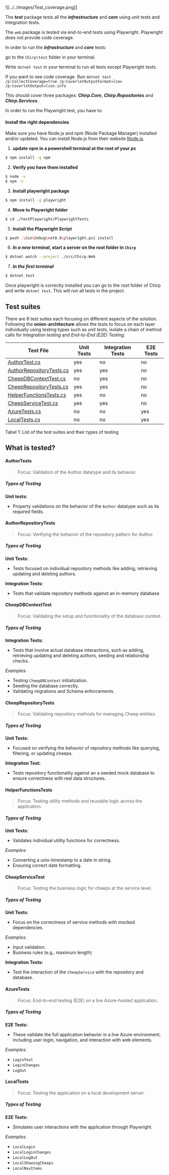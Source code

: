<!-- List all necessary steps that Adrian or Helge have to perform to execute your test suites. Here, you can assume that we already cloned your repository in the step above.

Briefly describe what kinds of tests you have in your test suites and what they are testing.-->


![[../../images/Test_coverage.png]]

The ***test*** package tests all the ***infrastructure*** and ***core*** using unit tests and integration tests.

The `web` package is tested via end-to-end tests using Playwright. Playwright does not provide code coverage.


In order to run the ***infrastructure*** and ***core*** tests:

go to the `Chirp\test` folder in your terminal.

Write `dotnet test` in your terminal to run all tests except Playwright tests. 

If you want to see code coverage. Run `dotnet test /p:CollectCoverage=true /p:CoverletOutputFormat=lcov /p:CoverletOutput=lcov.info`

This should cover three packages: ***Chirp.Core***, ***Chirp.Repositories*** and ***Chirp.Services***.

In order to run the Playwright test, you have to:

#### Install the right dependencies
Make sure you have Node.js and npm (Node Package Manager) installed and/or updated.
You can install Node.js from their website [Node.js](https://nodejs.org/en).


1. **update npm in a powershell terminal at the root of your pc** 
```bash
$ npm install -g npm
```

2. **Verify you have them installed**
```bash
$ node -v
$ npm -v
```

3. **Install playwright package**
```bash
$ npm install -g playwright
```

4. **Move to Playwright folder**
```bash
$ cd ./testPlaywright/PlaywrightTests
```

5. **Install the Playwright Script**
```bash
$ pwsh .\bin\Debug\net8.0\playwright.ps1 install
```

6. ***In a new terminal*, start a server on the root folder in `Chirp`**
```bash
$ dotnet watch --project ./src/Chirp.Web
```

7. ***In the first terminal***
```bash
$ dotnet test
```

Once playwright is correctly installed you can go to the root folder of Chirp and write `dotnet test`. This will run all tests in the project.

## Test suites

There are 8 test suites each focusing on different aspects of the solution. Following the **onion-architecture** allows the tests to focus on each layer individually using testing types such as *unit tests*, isolate a chain of method calls for *Integration testing* and *End-to-End (E2E) Testing*.

| Test File                                                                | Unit Tests | Integration Tests | E2E Tests |
|--------------------------------------------------------------------------|------------|-------------------|-----------|
| [AuthorTest.cs](#authortests)                                | yes        | no                | no        |
| [AuthorRepositoryTests.cs](#authorrepositorytests) | yes        | yes               | no        |
| [CheepDBContextTest.cs](#cheepdbcontexttest)          | no         | yes               | no        |
| [CheepRepositoryTests.cs](#cheeprepositorytests)    | yes        | yes               | no        |
| [HelperFunctionsTests.cs](#helperfunctionstests)    | yes        | no                | no        |
| [CheepServiceTest.cs](#cheepservicetest)                | yes        | yes               | no        |
| [AzureTests.cs](#azuretests)                                  | no         | no                | yes       |
| [LocalTests.cs](#localtests)                                  | no         | no                | yes       |

Tabel 1: List of the test suites and their types of testing

## What is tested?

#### AuthorTests
>Focus: Validation of the Author datatype and its behavior.

##### Types of Testing
**Unit tests:**
- Property validations on the behavior of the `Author` datatype such as its required fields.


#### AuthorRepositoryTests
>Focus: Verifying the behavior of the repository pattern for Author.

##### Types of Testing
**Unit Tests:**
- Tests focused on individual repository methods like adding, retrieving updating and deleting authors.

**Integration Tests:**
- Tests that validate repository methods against an in-memory database

#### CheepDBContextTest
>Focus: Validating the setup and functionality of the database context.

##### Types of Testing
**Integration Tests:**
- Tests that involve actual database interactions, such as adding, retrieving updating and deleting authors, seeding and relationship checks.

*Examples:*
- Testing `CheepDBContext` initialization.
- Seeding the database correctly.
- Validating migrations and Schema enforcements.

#### CheepRepositoryTests
>Focus: Validating repository methods for managing Cheep entities.

##### Types of Testing
**Unit Tests:**
- Focused on verifying the behavior of repository methods like querying, filtering, or updating cheeps.

**Integration Test:**
- Tests repository functionality against an a seeded mock database to ensure correctness with real data structures.

#### HelperFunctionsTests
>Focus: Testing utility methods and reusable logic across the application.

##### Types of Testing
**Unit Tests:**
- Validates individual utility functions for correctness.

*Examples:*
- Converting a unix-timestamp to a date in string.
- Ensuring correct date formatting.

#### CheepServiceTest
>Focus: Testing the business logic for cheeps at the service level.

##### Types of Testing
**Unit Tests:**
- Focus on the correctness of service methods with mocked dependencies.

*Examples:*
- Input validation.
- Business rules (e.g., maximum length)

**Integration Tests:**
- Test the interaction of the `CheepService` with the repository and database.

#### AzureTests
>Focus: End-to-end testing (E2E) on a live Azure-hosted application.

##### Types of Testing
**E2E Tests:**
- These validate the full application behavior in a live Azure environment, including user login, navigation, and interaction with web elements.

*Examples:*
- `LoginTest`
- `LoginChanges`
- `LogOut`

#### LocalTests
>Focus: Testing the application on a local development server.

##### Types of Testing
**E2E Tests:**
- Simulates user interactions with the application through Playwright.

*Examples:*
- `LocalLogin`
- `LocalLoginChanges`
- `LocalLogOut`
- `LocalShowingCheeps`
- `LocalNavItems`




